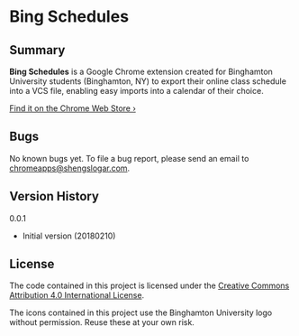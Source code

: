 Bing Schedules
==============

Summary
-------
**Bing Schedules** is a Google Chrome extension created for Binghamton University students (Binghamton, NY)
to export their online class schedule into a VCS file, enabling easy imports into a calendar of their choice.

[Find it on the Chrome Web Store &rsaquo;](https://chrome.google.com/webstore/detail/bing-schedules/ofpmakmjnlpkpnelpdkjpapilnbcafdl)

Bugs
----
No known bugs yet. To file a bug report, please send an email to
[chromeapps@shengslogar.com](mailto:chromeapps@shengslogar.com?subject=Bing+Schedules+Bug+Report).

Version History
---------------
0.0.1

-   Initial version (20180210)


License
-------

The code contained in this project is licensed under the
[Creative Commons Attribution 4.0 International License](http://creativecommons.org/licenses/by/4.0/).

The icons contained in this project use the Binghamton University logo without permission. Reuse these
at your own risk.